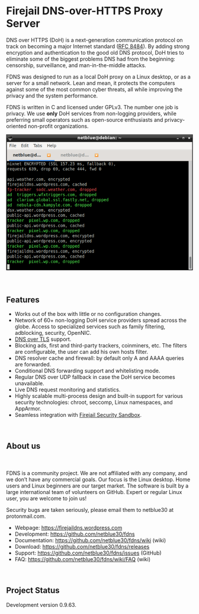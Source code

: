 # Firejail DNS-over-HTTPS Proxy Server
DNS over HTTPS (DoH) is a next-generation communication protocol on track on becoming a major Internet standard (<a href="https://datatracker.ietf.org/doc/rfc8484/">RFC 8484</a>). By adding strong encryption and authentication to the good old DNS protocol, DoH tries to eliminate some of the biggest problems DNS had from the beginning: censorship, surveillance, and man-in-the-middle attacks.

FDNS was designed to run as a local DoH proxy on a Linux desktop, or as a server for a small network. Lean and mean, it protects the computers against some of the most common cyber threats, all while improving the privacy and the system performance.

FDNS is written in C and licensed under GPLv3. The number one job is privacy. We use <b>only</b> DoH services from non-logging providers, while preferring small operators such as open-source enthusiasts and privacy-oriented non-profit organizations.

![FDNS monitor](monitor1.png)

<div style="height:20px;">&nbsp;</div>

<h2>Features</h2>
<ul>
<li>Works out of the box with little or no configuration changes.</li>
<li>Network of 60+ non-logging DoH service providers spread across the globe. Access to specialized services such as family filtering, adblocking, security, OpenNIC.</li>
<li><a href="https://en.wikipedia.org/wiki/DNS_over_TLS">DNS over TLS</a> support.</li>
<li>Blocking ads, first and third-party trackers, coinminers, etc. The filters are configurable, the user can add his own hosts filter.</li>
<li>DNS resolver cache and firewall: by default only A and AAAA queries are forwarded.</li>
<li>Conditional DNS forwarding support and whitelisting mode.</li>
<li>Regular DNS over UDP fallback in case the DoH service becomes unavailable.</li>
<li>Live DNS request monitoring and statistics.</li>
<li>Highly scalable multi-process design and built-in support for various security technologies: chroot, seccomp, Linux namespaces, and AppArmor.</li>
<li>Seamless integration with <a href="https://firejail.wordpress.com">Firejail Security Sandbox</a>.</li>
</ul>
<div style="height:20px;">&nbsp;</div>

<h2>About us</h2>
<div style="height:20px;">&nbsp;</div>

FDNS is a community project. We are not affiliated with any company, and we don’t have any commercial goals. Our focus is the Linux desktop. Home users and Linux beginners are our target market. The software is built by a large international team of volunteers on GitHub. Expert or regular Linux user, you are welcome to join us!

Security bugs are taken seriously, please email them to netblue30 at protonmail.com.

<ul>
<li>Webpage: <a href="https://firejaildns.wordpress.com">https://firejaildns.wordpress.com</a></li>
<li>Development: <a href="https://github.com/netblue30/fdns">https://github.com/netblue30/fdns</a></li>
<li>Documentation: <a href="https://github.com/netblue30/fdns/wiki">https://github.com/netblue30/fdns/wiki</a> (wiki)</li>
<li>Download: <a href="https://github.com/netblue30/fdns/releases">https://github.com/netblue30/fdns/releases</a></li>
<li>Support: <a href="https://github.com/netblue30/fdns/issues">https://github.com/netblue30/fdns/issues</a> (GitHub)
<li>FAQ: <a href="https://github.com/netblue30/fdns/wiki/FAQ">https://github.com/netblue30/fdns/wiki/FAQ</a> (wiki)</li>
</ul>
<div style="height:20px;">&nbsp;</div>

## Project Status

Development version 0.9.63.

<div style="height:20px;">&nbsp;</div>

